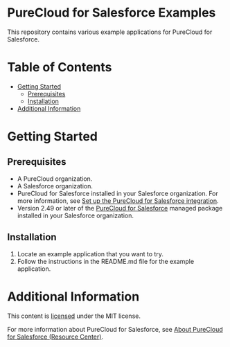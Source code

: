 # PureCloud for Salesforce Examples
This repository contains various example applications for PureCloud for Salesforce.

# Table of Contents

* [Getting Started](#getting-started)
  * [Prerequisites](#prerequisites)
  * [Installation](#installation)
* [Additional Information](#additional-information)

# Getting Started

## Prerequisites

* A PureCloud organization.
* A Salesforce organization.
* PureCloud for Salesforce installed in your Salesforce organization.
  For more information, see [Set up the PureCloud for Salesforce integration](https://help.mypurecloud.com/?p=39326).
* Version 2.49 or later of the [PureCloud for Salesforce](https://appexchange.salesforce.com/appxListingDetail?listingId=a0N30000000pvMdEAI) managed package installed in your Salesforce organization.

## Installation

1. Locate an example application that you want to try.
3. Follow the instructions in the README.md file for the example application.

# Additional Information

This content is [licensed](LICENSE) under the MIT license.

For more information about PureCloud for Salesforce, see [About PureCloud for Salesforce (Resource Center)](https://help.mypurecloud.com/?p=65221).
